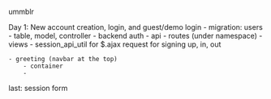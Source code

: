 ummblr

Day 1: New account creation, login, and guest/demo login
    - migration: users
        - table, model, controller
    - backend auth
    - api
        - routes (under namespace)
        - views
        - session_api_util for $.ajax request for signing up, in, out

    - greeting (navbar at the top)
        - container
        - 


last: session form